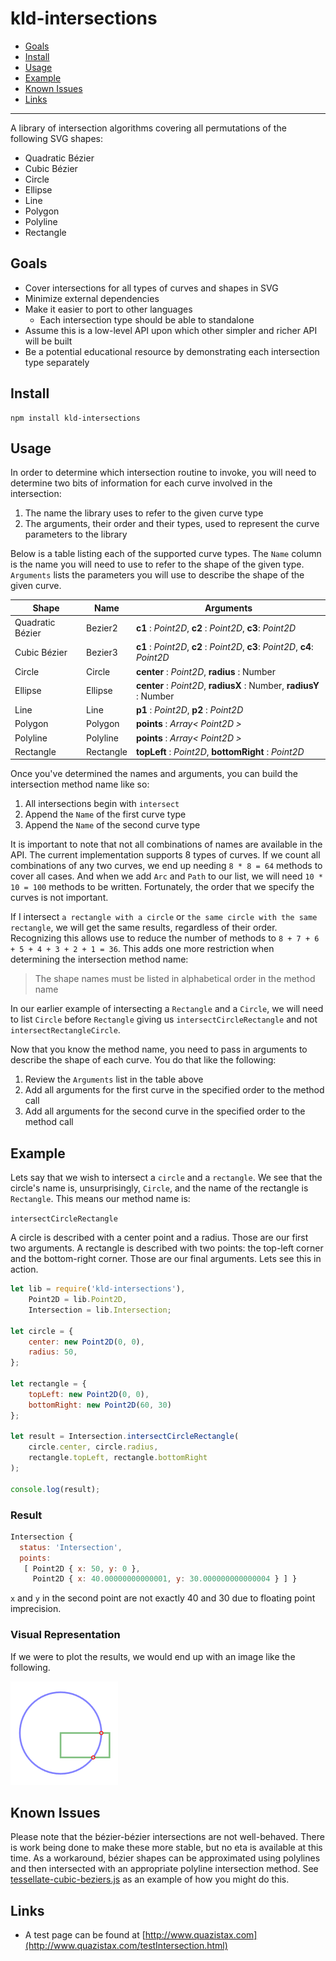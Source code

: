 # kld-intersections

- [Goals](#goals)
- [Install](#install)
- [Usage](#usage)
- [Example](#usage-example)
- [Known Issues](#known-issues)
- [Links](#links)

---

A library of intersection algorithms covering all permutations of the following SVG shapes:

- Quadratic Bézier
- Cubic Bézier
- Circle
- Ellipse
- Line
- Polygon
- Polyline
- Rectangle

## Goals

- Cover intersections for all types of curves and shapes in SVG
- Minimize external dependencies
- Make it easier to port to other languages
  - Each intersection type should be able to standalone
- Assume this is a low-level API upon which other simpler and richer API will be built
- Be a potential educational resource by demonstrating each intersection type separately

## Install

    npm install kld-intersections

## Usage

In order to determine which intersection routine to invoke, you will need to determine two bits of information for each curve involved in the intersection:

1. The name the library uses to refer to the given curve type
2. The arguments, their order and their types, used to represent the curve parameters to the library

Below is a table listing each of the supported curve types. The `Name` column is the name you will need to use to refer to the shape of the given type. `Arguments` lists the parameters you will use to describe the shape of the given curve.

| Shape            | Name      | Arguments                                                                    |
| ---              | ---       | ---                                                                          |
| Quadratic Bézier | Bezier2   | **c1** : *Point2D*, **c2** : *Point2D*, **c3**: *Point2D*                    |
| Cubic Bézier     | Bezier3   | **c1** : *Point2D*, **c2** : *Point2D*, **c3**: *Point2D*, **c4**: *Point2D* |
| Circle           | Circle    | **center** : *Point2D*, **radius** : Number                                  |
| Ellipse          | Ellipse   | **center** : *Point2D*, **radiusX** : Number, **radiusY** : Number           |
| Line             | Line      | **p1** : *Point2D*, **p2** : *Point2D*                                       |
| Polygon          | Polygon   | **points** : *Array< Point2D >*                                                |
| Polyline         | Polyline  | **points** : *Array< Point2D >*                                                |
| Rectangle        | Rectangle | **topLeft** : *Point2D*, **bottomRight** : *Point2D*                         |

Once you've determined the names and arguments, you can build the intersection method name like so:

1. All intersections begin with `intersect`
2. Append the `Name` of the first curve type
3. Append the `Name` of the second curve type

It is important to note that not all combinations of names are available in the API. The current implementation supports 8 types of curves. If we count all combinations of any two curves, we end up needing `8 * 8 = 64` methods to cover all cases. And when we add `Arc` and `Path` to our list, we will need `10 * 10 = 100` methods to be written. Fortunately, the order that we specify the curves is not important.

If I intersect `a rectangle with a circle` or `the same circle with the same rectangle`, we will get the same results, regardless of their order. Recognizing this allows use to reduce the number of methods to `8 + 7 + 6 + 5 + 4 + 3 + 2 + 1 = 36`. This adds one more restriction when determining the intersection method name:

> The shape names must be listed in alphabetical order in the method name

In our earlier example of intersecting a `Rectangle` and a `Circle`, we will need to list `Circle` before `Rectangle` giving us `intersectCircleRectangle` and not `intersectRectangleCircle`.

Now that you know the method name, you need to pass in arguments to describe the shape of each curve. You do that like the following:

1. Review the `Arguments` list in the table above
2. Add all arguments for the first curve in the specified order to the method call
3. Add all arguments for the second curve in the specified order to the method call

## Example

Lets say that we wish to intersect a `circle` and a `rectangle`. We see that the circle's name is, unsurprisingly, `Circle`, and the name of the rectangle is `Rectangle`. This means our method name is:

```intersectCircleRectangle```

A circle is described with a center point and a radius. Those are our first two arguments. A rectangle is described with two points: the top-left corner and the bottom-right corner. Those are our final arguments. Lets see this in action.

```javascript
let lib = require('kld-intersections'),
    Point2D = lib.Point2D,
    Intersection = lib.Intersection;

let circle = {
    center: new Point2D(0, 0),
    radius: 50,
};

let rectangle = {
    topLeft: new Point2D(0, 0),
    bottomRight: new Point2D(60, 30)
};

let result = Intersection.intersectCircleRectangle(
    circle.center, circle.radius,
    rectangle.topLeft, rectangle.bottomRight
);

console.log(result);
```

### Result

```javascript
Intersection {
  status: 'Intersection',
  points: 
   [ Point2D { x: 50, y: 0 },
     Point2D { x: 40.00000000000001, y: 30.000000000000004 } ] }
```

`x` and `y` in the second point are not exactly 40 and 30 due to floating point imprecision.

### Visual Representation

If we were to plot the results, we would end up with an image like the following.

![Example image 1](./images/usage-example-1.png)

## Known Issues

Please note that the bézier-bézier intersections are not well-behaved. There is work being done to make these more stable, but no eta is available at this time. As a workaround, bézier shapes can be approximated using polylines and then intersected with an appropriate polyline intersection method. See [tessellate-cubic-beziers.js](examples/tessellate-cubic-beziers.js) as an example of how you might do this.

## Links

- A test page can be found at [http://www.quazistax.com](http://www.quazistax.com/testIntersection.html)
